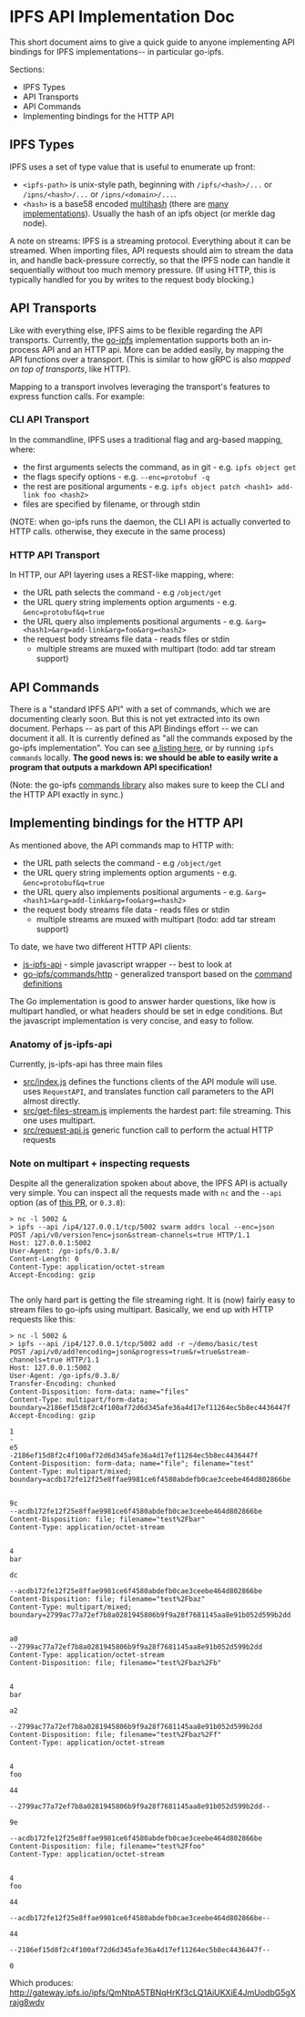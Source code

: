 # IPFS API Implementation Doc

This short document aims to give a quick guide to anyone implementing API bindings for IPFS implementations-- in particular go-ipfs.

Sections:
- IPFS Types
- API Transports
- API Commands
- Implementing bindings for the HTTP API

## IPFS Types

IPFS uses a set of type value that is useful to enumerate up front:

- `<ipfs-path>` is unix-style path, beginning with `/ipfs/<hash>/...` or `/ipns/<hash>/...` or `/ipns/<domain>/...`.
- `<hash>` is a base58 encoded [multihash](https://github.com/jbenet/multihash) (there are [many implementations](https://github.com/jbenet/multihash#implementations)). Usually the hash of an ipfs object (or merkle dag node).

A note on streams: IPFS is a streaming protocol. Everything about it can be streamed. When importing files, API requests should aim to stream the data in, and handle back-pressure correctly, so that the IPFS node can handle it sequentially without too much memory pressure. (If using HTTP, this is typically handled for you by writes to the request body blocking.)

## API Transports

Like with everything else, IPFS aims to be flexible regarding the API transports. Currently, the [go-ipfs](https://github.com/ipfs/go-ipfs) implementation supports both an in-process API and an HTTP api. More can be added easily, by mapping the API functions over a transport. (This is similar to how gRPC is also _mapped on top of transports_, like HTTP).

Mapping to a transport involves leveraging the transport's features to express function calls. For example:

### CLI API Transport

In the commandline, IPFS uses a traditional flag and arg-based mapping, where:
- the first arguments selects the command, as in git - e.g. `ipfs object get`
- the flags specify options - e.g. `--enc=protobuf -q`
- the rest are positional arguments - e.g. `ipfs object patch <hash1> add-link foo <hash2>`
- files are specified by filename, or through stdin

(NOTE: when go-ipfs runs the daemon, the CLI API is actually converted to HTTP calls. otherwise, they execute in the same process)

### HTTP API Transport

In HTTP, our API layering uses a REST-like mapping, where:
- the URL path selects the command - e.g `/object/get`
- the URL query string implements option arguments - e.g. `&enc=protobuf&q=true`
- the URL query also implements positional arguments - e.g. `&arg=<hash1>&arg=add-link&arg=foo&arg=<hash2>`
- the request body streams file data - reads files or stdin
  - multiple streams are muxed with multipart (todo: add tar stream support)


## API Commands

There is a "standard IPFS API" with a set of commands, which we are documenting clearly soon. But this is not yet extracted into its own document. Perhaps -- as part of this API Bindings effort -- we can document it all. It is currently defined as "all the commands exposed by the go-ipfs implementation". You can see [a listing here](https://github.com/ipfs/go-ipfs/blob/916f987de2c35db71815b54bbb9a0a71df829838/core/commands/root.go#L82-L111), or by running `ipfs commands` locally. **The good news is: we should be able to easily write a program that outputs a markdown API specification!**

(Note: the go-ipfs [commands library](https://github.com/ipfs/go-ipfs/tree/916f987de2c35db71815b54bbb9a0a71df829838/commands) also makes sure to keep the CLI and the HTTP API exactly in sync.)

## Implementing bindings for the HTTP API

As mentioned above, the API commands map to HTTP with:
- the URL path selects the command - e.g `/object/get`
- the URL query string implements option arguments - e.g. `&enc=protobuf&q=true`
- the URL query also implements positional arguments - e.g. `&arg=<hash1>&arg=add-link&arg=foo&arg=<hash2>`
- the request body streams file data - reads files or stdin
  - multiple streams are muxed with multipart (todo: add tar stream support)

To date, we have two different HTTP API clients:

- [js-ipfs-api](https://github.com/ipfs/js-ipfs-api) - simple javascript wrapper -- best to look at
- [go-ipfs/commands/http](https://github.com/ipfs/go-ipfs/tree/916f987de2c35db71815b54bbb9a0a71df829838/commands/http) - generalized transport based on the [command definitions](https://github.com/ipfs/go-ipfs/tree/916f987de2c35db71815b54bbb9a0a71df829838/core/commands)

The Go implementation is good to answer harder questions, like how is multipart handled, or what headers should be set in edge conditions. But the javascript implementation is very concise, and easy to follow.

### Anatomy of js-ipfs-api

Currently, js-ipfs-api has three main files
- [src/index.js](https://github.com/ipfs/js-ipfs-api/blob/66d1462bd02181d46e8baf4cd9d476b213426ad8/src/index.js) defines the functions clients of the API module will use. uses `RequestAPI`, and translates function call parameters to the API almost directly.
- [src/get-files-stream.js](https://github.com/ipfs/js-ipfs-api/blob/66d1462bd02181d46e8baf4cd9d476b213426ad8/src/get-files-stream.js) implements the hardest part: file streaming. This one uses multipart.
- [src/request-api.js](https://github.com/ipfs/js-ipfs-api/blob/66d1462bd02181d46e8baf4cd9d476b213426ad8/src/request-api.js) generic function call to perform the actual HTTP requests

### Note on multipart + inspecting requests

Despite all the generalization spoken about above, the IPFS API is actually very simple. You can inspect all the requests made with `nc` and the `--api` option (as of [this PR](https://github.com/ipfs/go-ipfs/pull/1598), or `0.3.8`):

```
> nc -l 5002 &
> ipfs --api /ip4/127.0.0.1/tcp/5002 swarm addrs local --enc=json
POST /api/v0/version?enc=json&stream-channels=true HTTP/1.1
Host: 127.0.0.1:5002
User-Agent: /go-ipfs/0.3.8/
Content-Length: 0
Content-Type: application/octet-stream
Accept-Encoding: gzip


```

The only hard part is getting the file streaming right. It is (now) fairly easy to stream files to go-ipfs using multipart. Basically, we end up with HTTP requests like this:

```
> nc -l 5002 &
> ipfs --api /ip4/127.0.0.1/tcp/5002 add -r ~/demo/basic/test
POST /api/v0/add?encoding=json&progress=true&r=true&stream-channels=true HTTP/1.1
Host: 127.0.0.1:5002
User-Agent: /go-ipfs/0.3.8/
Transfer-Encoding: chunked
Content-Disposition: form-data: name="files"
Content-Type: multipart/form-data; boundary=2186ef15d8f2c4f100af72d6d345afe36a4d17ef11264ec5b8ec4436447f
Accept-Encoding: gzip

1
-
e5
-2186ef15d8f2c4f100af72d6d345afe36a4d17ef11264ec5b8ec4436447f
Content-Disposition: form-data; name="file"; filename="test"
Content-Type: multipart/mixed; boundary=acdb172fe12f25e8ffae9981ce6f4580abdefb0cae3ceebe464d802866be


9c
--acdb172fe12f25e8ffae9981ce6f4580abdefb0cae3ceebe464d802866be
Content-Disposition: file; filename="test%2Fbar"
Content-Type: application/octet-stream


4
bar

dc

--acdb172fe12f25e8ffae9981ce6f4580abdefb0cae3ceebe464d802866be
Content-Disposition: file; filename="test%2Fbaz"
Content-Type: multipart/mixed; boundary=2799ac77a72ef7b8a0281945806b9f9a28f7681145aa8e91b052d599b2dd


a0
--2799ac77a72ef7b8a0281945806b9f9a28f7681145aa8e91b052d599b2dd
Content-Type: application/octet-stream
Content-Disposition: file; filename="test%2Fbaz%2Fb"


4
bar

a2

--2799ac77a72ef7b8a0281945806b9f9a28f7681145aa8e91b052d599b2dd
Content-Disposition: file; filename="test%2Fbaz%2Ff"
Content-Type: application/octet-stream


4
foo

44

--2799ac77a72ef7b8a0281945806b9f9a28f7681145aa8e91b052d599b2dd--

9e

--acdb172fe12f25e8ffae9981ce6f4580abdefb0cae3ceebe464d802866be
Content-Disposition: file; filename="test%2Ffoo"
Content-Type: application/octet-stream


4
foo

44

--acdb172fe12f25e8ffae9981ce6f4580abdefb0cae3ceebe464d802866be--

44

--2186ef15d8f2c4f100af72d6d345afe36a4d17ef11264ec5b8ec4436447f--

0

```

Which produces: http://gateway.ipfs.io/ipfs/QmNtpA5TBNqHrKf3cLQ1AiUKXiE4JmUodbG5gXrajg8wdv

